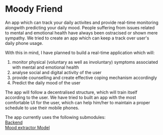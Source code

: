 
# Moody Friend

An app which can track your daily activites and provide real-time monitoring alongwith predicting your daily mood. People suffering from issues related to mental and emotional health have always been ostracised or shown mere sympathy. We tried to create an app which can keep a track over user's daily phone usage.

With this in mind, I have planned to build a real-time application which will:
1) monitor physical (voluntary as well as involuntary) symptoms associated with mental and emotional health
2) analyse social and digital activity of the user
3) provide counselling and create effective coping mechanism accordingly
4) Predict the daily mood of the user

The app will follow a decentralised structure, which will train itself according to the user. We have tried to built an app with the most comfortable UI for the user, which can help him/her to maintain a proper schedule to use their mobile phones.

The app currently uses the following submodules:
<br>
<a href="https://github.com/adityaa30/Inout-Backend"> Backend </a>
<br>
<a href="https://github.com/geforce6t/Mood-extraction"> Mood extractor Model </a>
